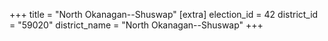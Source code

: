 +++
title = "North Okanagan--Shuswap"
[extra]
election_id = 42
district_id = "59020"
district_name = "North Okanagan--Shuswap"
+++
